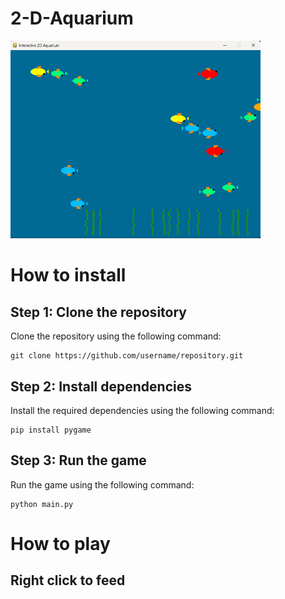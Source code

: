 # 2-D-Aquarium
<img src="./image.png" alt="Screen Shot" width="400">
<h1>How to install</h1>
<h2>Step 1: Clone the repository</h2>
<p>Clone the repository using the following command:</p>
<pre><code>git clone https://github.com/username/repository.git</code></pre>
<h2>Step 2: Install dependencies</h2>
<p>Install the required dependencies using the following command:</p>
<pre><code>pip install pygame</code></pre>
<h2>Step 3: Run the game</h2>
<p>Run the game using the following command:</p>
<pre><code>python main.py</code></pre>
<h1>How to play</h1>
<h2>Right click to feed</h2>